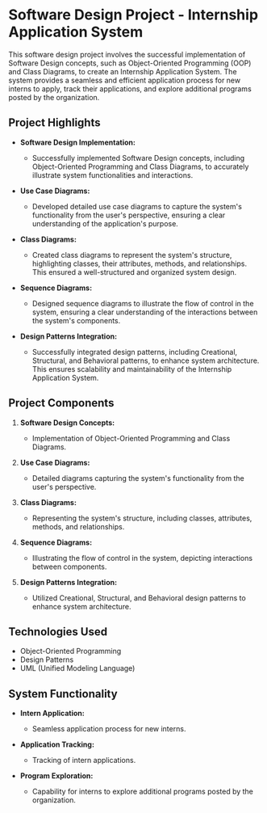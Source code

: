 # Software Design Project - Internship Application System

This software design project involves the successful implementation of Software Design concepts, such as Object-Oriented Programming (OOP) and Class Diagrams, to create an Internship Application System. The system provides a seamless and efficient application process for new interns to apply, track their applications, and explore additional programs posted by the organization.

## Project Highlights

- **Software Design Implementation:**
  - Successfully implemented Software Design concepts, including Object-Oriented Programming and Class Diagrams, to accurately illustrate system functionalities and interactions.

- **Use Case Diagrams:**
  - Developed detailed use case diagrams to capture the system's functionality from the user's perspective, ensuring a clear understanding of the application's purpose.

- **Class Diagrams:**
  - Created class diagrams to represent the system's structure, highlighting classes, their attributes, methods, and relationships. This ensured a well-structured and organized system design.

- **Sequence Diagrams:**
  - Designed sequence diagrams to illustrate the flow of control in the system, ensuring a clear understanding of the interactions between the system's components.

- **Design Patterns Integration:**
  - Successfully integrated design patterns, including Creational, Structural, and Behavioral patterns, to enhance system architecture. This ensures scalability and maintainability of the Internship Application System.

## Project Components

1. **Software Design Concepts:**
   - Implementation of Object-Oriented Programming and Class Diagrams.

2. **Use Case Diagrams:**
   - Detailed diagrams capturing the system's functionality from the user's perspective.

3. **Class Diagrams:**
   - Representing the system's structure, including classes, attributes, methods, and relationships.

4. **Sequence Diagrams:**
   - Illustrating the flow of control in the system, depicting interactions between components.

5. **Design Patterns Integration:**
   - Utilized Creational, Structural, and Behavioral design patterns to enhance system architecture.

## Technologies Used

- Object-Oriented Programming
- Design Patterns
- UML (Unified Modeling Language)

## System Functionality

- **Intern Application:**
  - Seamless application process for new interns.

- **Application Tracking:**
  - Tracking of intern applications.

- **Program Exploration:**
  - Capability for interns to explore additional programs posted by the organization.

